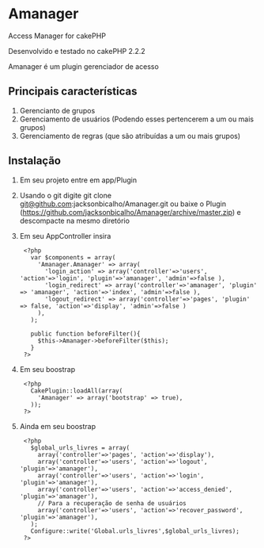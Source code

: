 Amanager
==========

Access Manager for cakePHP

Desenvolvido e testado no cakePHP 2.2.2

Amanager é um plugin gerenciador de acesso

Principais características
---------------------------

1. Gerencianto de grupos
2. Gerenciamento de usuários (Podendo esses pertencerem a um ou mais grupos)
3. Gerenciamento de regras (que são atribuídas a um ou mais grupos)

Instalação
-----------

1. Em seu projeto entre em app/Plugin

2. Usando o git digite git clone git@github.com:jacksonbicalho/Amanager.git ou baixe o Plugin (https://github.com/jacksonbicalho/Amanager/archive/master.zip) e descompacte na mesmo diretório

3. Em seu AppController insira


        <?php
          var $components = array(
            'Amanager.Amanager' => array(
              'login_action' => array('controller'=>'users', 'action'=>'login', 'plugin'=>'amanager', 'admin'=>false ),
              'login_redirect' => array('controller'=>'amanager', 'plugin' => 'amanager', 'action'=>'index', 'admin'=>false ),
              'logout_redirect' => array('controller'=>'pages', 'plugin' => false, 'action'=>'display', 'admin'=>false )
            ),
          );

          public function beforeFilter(){
            $this->Amanager->beforeFilter($this);
          }
        ?>


4. Em seu boostrap

        <?php
          CakePlugin::loadAll(array(
            'Amanager' => array('bootstrap' => true),
          ));
        ?>


5. Ainda em seu boostrap


        <?php
          $global_urls_livres = array(
            array('controller'=>'pages', 'action'=>'display'),
            array('controller'=>'users', 'action'=>'logout', 'plugin'=>'amanager'),
            array('controller'=>'users', 'action'=>'login', 'plugin'=>'amanager'),
            array('controller'=>'users', 'action'=>'access_denied', 'plugin'=>'amanager'),
            // Para a recuperação de senha de usuários
            array('controller'=>'users', 'action'=>'recover_password', 'plugin'=>'amanager'),
          );
          Configure::write('Global.urls_livres',$global_urls_livres);
        ?>